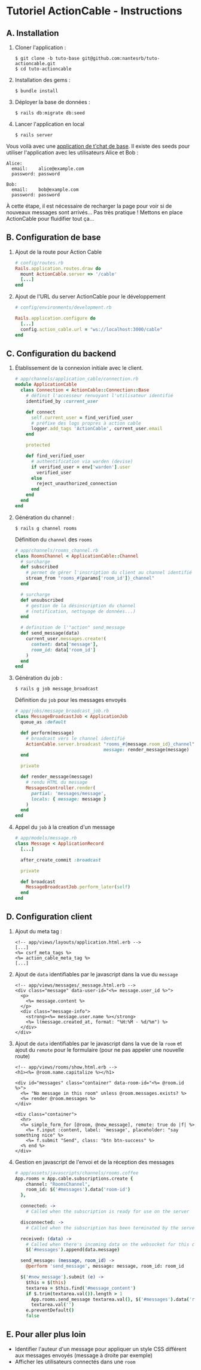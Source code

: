 # Tutoriel ActionCable - Instructions

## A. Installation
1.  Cloner l'application :
    ```shell
    $ git clone -b tuto-base git@github.com:nantesrb/tuto-actioncable.git
    $ cd tuto-actioncable
    ```

1.  Installation des gems :
    ```shell
    $ bundle install
    ```

1.  Déployer la base de données :
    ```shell
    $ rails db:migrate db:seed
    ```

1.  Lancer l'application en local
    ```shell
    $ rails server
    ```

Vous voilà avec une [application de t'chat de base](http://localhost:3000). Il existe des seeds pour utiliser l'application avec les utilisateurs Alice et Bob :
```
Alice:
  email:    alice@example.com
  password: password

Bob:
  email:    bob@example.com
  password: password
```

À cette étape, il est nécessaire de recharger la page pour voir si de nouveaux messages sont arrivés... Pas très pratique ! Mettons en place ActionCable pour fluidifier tout ça...

## B. Configuration de base
1.  Ajout de la route pour Action Cable
    ```ruby
    # config/routes.rb
    Rails.application.routes.draw do
      mount ActionCable.server => '/cable'
      [...]
    end
    ```

1.  Ajout de l'URL du server ActionCable pour le développement
    ```ruby
    # config/environments/development.rb

    Rails.application.configure do
      [...]
      config.action_cable.url = "ws://localhost:3000/cable"
    end
    ```

## C. Configuration du backend
1.  Établissement de la connexion initiale avec le client.

    ```ruby
    # app/channels/application_cable/connection.rb
    module ApplicationCable
      class Connection < ActionCable::Connection::Base
        # définit l'accesseur renvoyant l'utilisateur identifié
        identified_by :current_user

        def connect
          self.current_user = find_verified_user
          # préfixe des logs propres à action cable
          logger.add_tags 'ActionCable', current_user.email
        end

        protected

        def find_verified_user
          # authentification via warden (devise)
          if verified_user = env['warden'].user
            verified_user
          else
            reject_unauthorized_connection
          end
        end
      end
    end
    ```

1.  Génération du channel :
    ```shell
    $ rails g channel rooms
    ```

    Définition du `channel` des `rooms`
    ```ruby
    # app/channels/rooms_channel.rb
    class RoomsChannel < ApplicationCable::Channel
      # surcharge
      def subscribed
        # permet de gérer l'inscription du client au channel identifié
        stream_from "rooms_#{params['room_id']}_channel"
      end

      # surcharge
      def unsubscribed
        # gestion de la désinscription du channel
        # (notification, nettoyage de données...)
      end

      # definition de l'"action" send_message
      def send_message(data)
        current_user.messages.create!(
          content: data['message'],
          room_id: data['room_id']
        )
      end
    end
    ```

1.  Génération du job :
    ```shell
    $ rails g job message_broadcast
    ```

    Définition du `job` pour les messages envoyés
    ```ruby
    # app/jobs/message_broadcast_job.rb
    class MessageBroadcastJob < ApplicationJob
      queue_as :default

      def perform(message)
        # broadcast vers le channel identifié
        ActionCable.server.broadcast "rooms_#{message.room_id}_channel",
                                     message: render_message(message)
      end

      private

      def render_message(message)
        # rendu HTML du message
        MessagesController.render(
          partial: 'messages/message',
          locals: { message: message }
        )
      end
    end
    ```

1.  Appel du `job` à la creation d'un message
    ```ruby
    # app/models/message.rb
    class Message < ApplicationRecord
      [...]

      after_create_commit :broadcast

      private

      def broadcast
        MessageBroadcastJob.perform_later(self)
      end
    end
    ```

## D. Configuration client
1. Ajout du meta tag :
    ```erb
    <!-- app/views/layouts/application.html.erb -->
    [...]
    <%= csrf_meta_tags %>
    <%= action_cable_meta_tag %>
    [...]
    ```

1.  Ajout de `data` identifiables par le javascript dans la vue du `message`
    ```erb
    <!-- app/views/messages/_message.html.erb -->
    <div class="message" data-user-id="<%= message.user_id %>">
      <p>
        <%= message.content %>
      </p>
      <div class="message-info">
        <strong><%= message.user.name %></strong>
        <%= l(message.created_at, format: "%H:%M - %d/%m") %>
      </div>
    </div>
    ```

1.  Ajout de `data` identifiables par le javascript dans la vue de la `room` et ajout du `remote` pour le formulaire (pour ne pas appeler une nouvelle route)
    ```erb
    <!-- app/views/rooms/show.html.erb -->
    <h1><%= @room.name.capitalize %></h1>

    <div id="messages" class="container" data-room-id="<%= @room.id %>">
      <%= "No message in this room" unless @room.messages.exists? %>
      <%= render @room.messages %>
    </div>

    <div class="container">
      <hr>
      <%= simple_form_for [@room, @new_message], remote: true do |f| %>
        <%= f.input :content, label: 'message', placeholder: "say something nice" %>
        <%= f.submit "Send", class: "btn btn-success" %>
      <% end %>
    </div>
    ```

1.  Gestion en javascript de l'envoi et de la réception des messages
    ```coffeescript
    # app/assets/javascripts/channels/rooms.coffee
    App.rooms = App.cable.subscriptions.create {
        channel: "RoomsChannel",
        room_id: $('#messages').data('room-id')
      },

      connected: ->
        # Called when the subscription is ready for use on the server

      disconnected: ->
        # Called when the subscription has been terminated by the server

      received: (data) ->
        # Called when there's incoming data on the websocket for this channel
        $('#messages').append(data.message)

      send_message: (message, room_id) ->
        @perform 'send_message', message: message, room_id: room_id

      $('#new_message').submit (e) ->
        $this = $(this)
        textarea = $this.find('#message_content')
        if $.trim(textarea.val()).length > 1
          App.rooms.send_message textarea.val(), $('#messages').data('room-id')
          textarea.val('')
        e.preventDefault()
        false
    ```

## E. Pour aller plus loin
- Identifier l'auteur d'un message pour appliquer un style CSS différent aux messages envoyés (message à droite par exemple)
- Afficher les utilisateurs connectés dans une `room`
